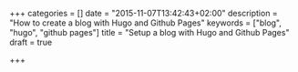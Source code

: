 +++
categories = []
date = "2015-11-07T13:42:43+02:00"
description = "How to create a blog with Hugo and Github Pages"
keywords = ["blog", "hugo", "github pages"]
title = "Setup a blog with Hugo and Github Pages"
draft = true

+++

